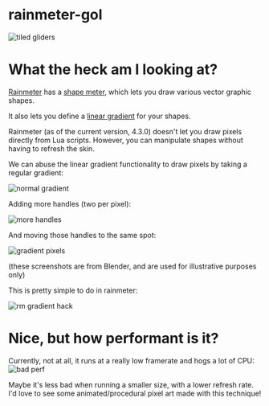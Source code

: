 # rainmeter-gol
![tiled gliders](https://i.imgur.com/e66jDmH.gif)

# What the heck am I looking at?
[Rainmeter]() has a [shape meter](), which lets you draw various vector graphic shapes.

It also lets you define a [linear gradient]() for your shapes.

Rainmeter (as of the current version, 4.3.0) doesn't let you draw pixels directly from Lua scripts.
However, you can manipulate shapes without having to refresh the skin.

We can abuse the linear gradient functionality to draw pixels by taking a regular gradient:

![normal gradient](https://i.imgur.com/SN38VR2.png)

Adding more handles (two per pixel):

![more handles](https://i.imgur.com/9ESqnhU.png)

And moving those handles to the same spot:

![gradient pixels](https://i.imgur.com/oC1Im0D.png)

(these screenshots are from Blender, and are used for illustrative purposes only)

This is pretty simple to do in rainmeter:

![rm gradient hack](https://i.imgur.com/vj3AjSR.png)

# Nice, but how performant is it?
Currently, not at all, it runs at a really low framerate and hogs a lot of CPU:
![bad perf](https://i.imgur.com/utY3YCx.jpg)

Maybe it's less bad when running a smaller size, with a lower refresh rate.
I'd love to see some animated/procedural pixel art made with this technique!
